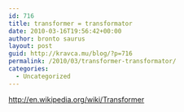 ```yaml
---
id: 716
title: transformer = transformator
date: 2010-03-16T19:56:42+00:00
author: bronto saurus
layout: post
guid: http://kravca.mu/blog/?p=716
permalink: /2010/03/transformer-transformator/
categories:
  - Uncategorized
---
```

<http://en.wikipedia.org/wiki/Transformer>